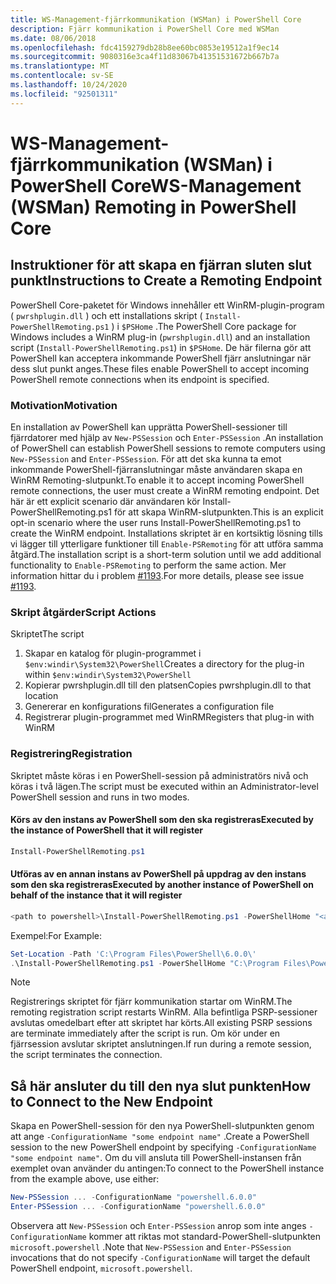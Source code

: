 ```yaml
---
title: WS-Management-fjärrkommunikation (WSMan) i PowerShell Core
description: Fjärr kommunikation i PowerShell Core med WSMan
ms.date: 08/06/2018
ms.openlocfilehash: fdc4159279db28b8ee60bc0853e19512a1f9ec14
ms.sourcegitcommit: 9080316e3ca4f11d83067b41351531672b667b7a
ms.translationtype: MT
ms.contentlocale: sv-SE
ms.lasthandoff: 10/24/2020
ms.locfileid: "92501311"
---
```

# <a name="ws-management-wsman-remoting-in-powershell-core"></a><span data-ttu-id="5decd-103">WS-Management-fjärrkommunikation (WSMan) i PowerShell Core</span><span class="sxs-lookup"><span data-stu-id="5decd-103">WS-Management (WSMan) Remoting in PowerShell Core</span></span>

## <a name="instructions-to-create-a-remoting-endpoint"></a><span data-ttu-id="5decd-104">Instruktioner för att skapa en fjärran sluten slut punkt</span><span class="sxs-lookup"><span data-stu-id="5decd-104">Instructions to Create a Remoting Endpoint</span></span>

<span data-ttu-id="5decd-105">PowerShell Core-paketet för Windows innehåller ett WinRM-plugin-program ( `pwrshplugin.dll` ) och ett installations skript ( `Install-PowerShellRemoting.ps1` ) i `$PSHome` .</span><span class="sxs-lookup"><span data-stu-id="5decd-105">The PowerShell Core package for Windows includes a WinRM plug-in (`pwrshplugin.dll`) and an installation script (`Install-PowerShellRemoting.ps1`) in `$PSHome`.</span></span> <span data-ttu-id="5decd-106">De här filerna gör att PowerShell kan acceptera inkommande PowerShell fjärr anslutningar när dess slut punkt anges.</span><span class="sxs-lookup"><span data-stu-id="5decd-106">These files enable PowerShell to accept incoming PowerShell remote connections when its endpoint is specified.</span></span>

### <a name="motivation"></a><span data-ttu-id="5decd-107">Motivation</span><span class="sxs-lookup"><span data-stu-id="5decd-107">Motivation</span></span>

<span data-ttu-id="5decd-108">En installation av PowerShell kan upprätta PowerShell-sessioner till fjärrdatorer med hjälp av `New-PSSession` och `Enter-PSSession` .</span><span class="sxs-lookup"><span data-stu-id="5decd-108">An installation of PowerShell can establish PowerShell sessions to remote computers using `New-PSSession` and `Enter-PSSession`.</span></span> <span data-ttu-id="5decd-109">För att det ska kunna ta emot inkommande PowerShell-fjärranslutningar måste användaren skapa en WinRM Remoting-slutpunkt.</span><span class="sxs-lookup"><span data-stu-id="5decd-109">To enable it to accept incoming PowerShell remote connections, the user must create a WinRM remoting endpoint.</span></span> <span data-ttu-id="5decd-110">Det här är ett explicit scenario där användaren kör Install-PowerShellRemoting.ps1 för att skapa WinRM-slutpunkten.</span><span class="sxs-lookup"><span data-stu-id="5decd-110">This is an explicit opt-in scenario where the user runs Install-PowerShellRemoting.ps1 to create the WinRM endpoint.</span></span> <span data-ttu-id="5decd-111">Installations skriptet är en kortsiktig lösning tills vi lägger till ytterligare funktioner till `Enable-PSRemoting` för att utföra samma åtgärd.</span><span class="sxs-lookup"><span data-stu-id="5decd-111">The installation script is a short-term solution until we add additional functionality to `Enable-PSRemoting` to perform the same action.</span></span> <span data-ttu-id="5decd-112">Mer information hittar du i problem [#1193](https://github.com/PowerShell/PowerShell/issues/1193).</span><span class="sxs-lookup"><span data-stu-id="5decd-112">For more details, please see issue [#1193](https://github.com/PowerShell/PowerShell/issues/1193).</span></span>

### <a name="script-actions"></a><span data-ttu-id="5decd-113">Skript åtgärder</span><span class="sxs-lookup"><span data-stu-id="5decd-113">Script Actions</span></span>

<span data-ttu-id="5decd-114">Skriptet</span><span class="sxs-lookup"><span data-stu-id="5decd-114">The script</span></span>

1. <span data-ttu-id="5decd-115">Skapar en katalog för plugin-programmet i `$env:windir\System32\PowerShell`</span><span class="sxs-lookup"><span data-stu-id="5decd-115">Creates a directory for the plug-in within `$env:windir\System32\PowerShell`</span></span>
1. <span data-ttu-id="5decd-116">Kopierar pwrshplugin.dll till den platsen</span><span class="sxs-lookup"><span data-stu-id="5decd-116">Copies pwrshplugin.dll to that location</span></span>
1. <span data-ttu-id="5decd-117">Genererar en konfigurations fil</span><span class="sxs-lookup"><span data-stu-id="5decd-117">Generates a configuration file</span></span>
1. <span data-ttu-id="5decd-118">Registrerar plugin-programmet med WinRM</span><span class="sxs-lookup"><span data-stu-id="5decd-118">Registers that plug-in with WinRM</span></span>

### <a name="registration"></a><span data-ttu-id="5decd-119">Registrering</span><span class="sxs-lookup"><span data-stu-id="5decd-119">Registration</span></span>

<span data-ttu-id="5decd-120">Skriptet måste köras i en PowerShell-session på administratörs nivå och köras i två lägen.</span><span class="sxs-lookup"><span data-stu-id="5decd-120">The script must be executed within an Administrator-level PowerShell session and runs in two modes.</span></span>

#### <a name="executed-by-the-instance-of-powershell-that-it-will-register"></a><span data-ttu-id="5decd-121">Körs av den instans av PowerShell som den ska registreras</span><span class="sxs-lookup"><span data-stu-id="5decd-121">Executed by the instance of PowerShell that it will register</span></span>

```powershell
Install-PowerShellRemoting.ps1
```

#### <a name="executed-by-another-instance-of-powershell-on-behalf-of-the-instance-that-it-will-register"></a><span data-ttu-id="5decd-122">Utföras av en annan instans av PowerShell på uppdrag av den instans som den ska registreras</span><span class="sxs-lookup"><span data-stu-id="5decd-122">Executed by another instance of PowerShell on behalf of the instance that it will register</span></span>

```powershell
<path to powershell>\Install-PowerShellRemoting.ps1 -PowerShellHome "<absolute path to the instance's $PSHOME>"
```

<span data-ttu-id="5decd-123">Exempel:</span><span class="sxs-lookup"><span data-stu-id="5decd-123">For Example:</span></span>

```powershell
Set-Location -Path 'C:\Program Files\PowerShell\6.0.0\'
.\Install-PowerShellRemoting.ps1 -PowerShellHome "C:\Program Files\PowerShell\6.0.0\"
```

> [!NOTE]
> <span data-ttu-id="5decd-124">Registrerings skriptet för fjärr kommunikation startar om WinRM.</span><span class="sxs-lookup"><span data-stu-id="5decd-124">The remoting registration script restarts WinRM.</span></span> <span data-ttu-id="5decd-125">Alla befintliga PSRP-sessioner avslutas omedelbart efter att skriptet har körts.</span><span class="sxs-lookup"><span data-stu-id="5decd-125">All existing PSRP sessions are terminate immediately after the script is run.</span></span> <span data-ttu-id="5decd-126">Om kör under en fjärrsession avslutar skriptet anslutningen.</span><span class="sxs-lookup"><span data-stu-id="5decd-126">If run during a remote session, the script terminates the connection.</span></span>

## <a name="how-to-connect-to-the-new-endpoint"></a><span data-ttu-id="5decd-127">Så här ansluter du till den nya slut punkten</span><span class="sxs-lookup"><span data-stu-id="5decd-127">How to Connect to the New Endpoint</span></span>

<span data-ttu-id="5decd-128">Skapa en PowerShell-session för den nya PowerShell-slutpunkten genom att ange `-ConfigurationName "some endpoint name"` .</span><span class="sxs-lookup"><span data-stu-id="5decd-128">Create a PowerShell session to the new PowerShell endpoint by specifying `-ConfigurationName "some endpoint name"`.</span></span> <span data-ttu-id="5decd-129">Om du vill ansluta till PowerShell-instansen från exemplet ovan använder du antingen:</span><span class="sxs-lookup"><span data-stu-id="5decd-129">To connect to the PowerShell instance from the example above, use either:</span></span>

```powershell
New-PSSession ... -ConfigurationName "powershell.6.0.0"
Enter-PSSession ... -ConfigurationName "powershell.6.0.0"
```

<span data-ttu-id="5decd-130">Observera att `New-PSSession` och `Enter-PSSession` anrop som inte anges `-ConfigurationName` kommer att riktas mot standard-PowerShell-slutpunkten `microsoft.powershell` .</span><span class="sxs-lookup"><span data-stu-id="5decd-130">Note that `New-PSSession` and `Enter-PSSession` invocations that do not specify `-ConfigurationName` will target the default PowerShell endpoint, `microsoft.powershell`.</span></span>
